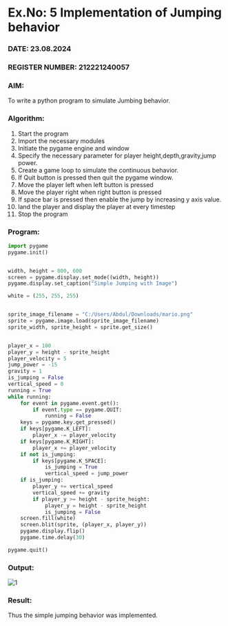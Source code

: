 # Ex.No: 5  Implementation of Jumping behavior 
### DATE: 23.08.2024                                                                          
### REGISTER NUMBER: 212221240057 
### AIM: 
To write a python program to simulate Jumbing behavior. 
### Algorithm:
1. Start the program
2. Import the necessary modules
3. Initiate the pygame engine and window
4. Specify the necessary parameter for player height,depth,gravity,jump power. 
5. Create a game loop to simulate the continuous behavior.
6. If Quit button is pressed then quit the pygame window.
7. Move the player left when left button is pressed
8. Move the player right when right button is pressed
9. If space bar is pressed then enable the jump by increasing y axis value.
10. land the player and display the player at every timestep
11.  Stop the program
### Program:
~~~py
import pygame
pygame.init()


width, height = 800, 600
screen = pygame.display.set_mode((width, height))
pygame.display.set_caption("Simple Jumping with Image")

white = (255, 255, 255)


sprite_image_filename = "C:/Users/Abdul/Downloads/mario.png"
sprite = pygame.image.load(sprite_image_filename)
sprite_width, sprite_height = sprite.get_size()


player_x = 100
player_y = height - sprite_height
player_velocity = 5
jump_power = -15
gravity = 1
is_jumping = False
vertical_speed = 0
running = True
while running:
    for event in pygame.event.get():
        if event.type == pygame.QUIT:
            running = False
    keys = pygame.key.get_pressed()
    if keys[pygame.K_LEFT]:
        player_x -= player_velocity
    if keys[pygame.K_RIGHT]:
        player_x += player_velocity
    if not is_jumping:
        if keys[pygame.K_SPACE]:
            is_jumping = True
            vertical_speed = jump_power
    if is_jumping:
        player_y += vertical_speed
        vertical_speed += gravity
        if player_y >= height - sprite_height:
            player_y = height - sprite_height
            is_jumping = False
    screen.fill(white)
    screen.blit(sprite, (player_x, player_y))
    pygame.display.flip()
    pygame.time.delay(30)

pygame.quit()

~~~

### Output:
![1](https://github.com/user-attachments/assets/8ce16bb5-8590-480b-8a10-e875c2f14e21)

### Result:
Thus the simple jumping behavior  was implemented.
